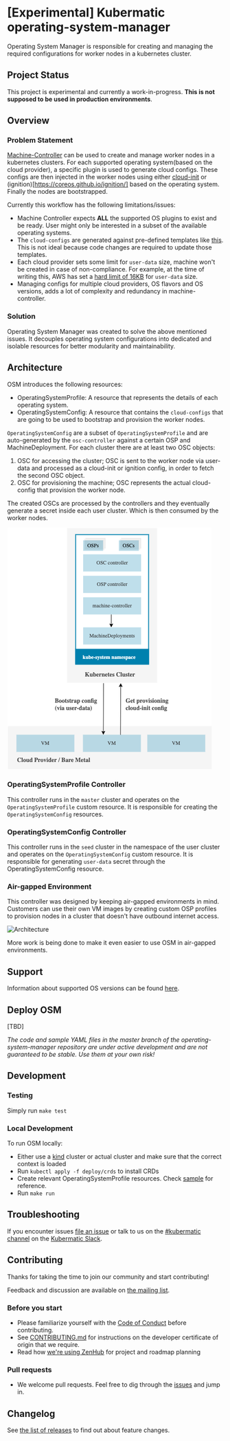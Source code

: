 # [Experimental] Kubermatic operating-system-manager

Operating System Manager is responsible for creating and managing the required configurations for worker nodes in a kubernetes cluster.

## Project Status

This project is experimental and currently a work-in-progress. **This is not supposed to be used in production environments**.

## Overview

### Problem Statement

[Machine-Controller](https://github.com/kubermatic/machine-controller) can be used to create and manage worker nodes in a kubernetes clusters. For each supported operating system(based on the cloud provider), a specific plugin is used to generate cloud configs. These configs are then injected in the worker nodes using either [cloud-init](https://cloud-init.io/) or (ignition)[https://coreos.github.io/ignition/] based on the operating system. Finally the nodes are bootstrapped.

Currently this workflow has the following limitations/issues:

- Machine Controller expects **ALL** the supported OS plugins to exist and be ready. User might only be interested in a subset of the available operating systems.
- The `cloud-configs` are generated against pre-defined templates like [this](https://github.com/kubermatic/machine-controller/blob/master/pkg/userdata/ubuntu/provider.go#L133). This is not ideal because code changes are required to update those templates.
- Each cloud provider sets some limit for `user-data` size, machine won't be created in case of non-compliance. For example, at the time of writing this, AWS has set a [hard limit of 16KB](https://docs.aws.amazon.com/AWSEC2/latest/UserGuide/instancedata-add-user-data.html) for `user-data` size.
- Managing configs for multiple cloud providers, OS flavors and OS versions, adds a lot of complexity and redundancy in machine-controller.

### Solution

Operating System Manager was created to solve the above mentioned issues. It decouples operating system configurations into dedicated and isolable resources for better modularity and maintainability.

## Architecture

OSM introduces the following resources:

- OperatingSystemProfile: A resource that represents the details of each operating system.
- OperatingSystemConfig: A resource that contains the `cloud-configs` that are going to be used to bootstrap and provision the worker nodes.

`OperatingSystemConfig` are a subset of `OperatingSystemProfile` and are auto-generated by the `osc-controller` against a certain OSP and MachineDeployment.
For each cluster there are at least two OSC objects:

1. OSC for accessing the cluster; OSC is sent to the worker node via user-data and processed as a cloud-init or ignition config, in order to fetch the second OSC object.
2. OSC for provisioning the machine; OSC represents the actual cloud-config that provision the worker node.

The created OSCs are processed by the controllers and they eventually generate a secret inside each user cluster. Which is then consumed by the worker nodes.

![Architecture](./docs/images/architecture-osm.png)

### OperatingSystemProfile Controller

This controller runs in the `master` cluster and operates on the `OperatingSystemProfile` custom resource. It is responsible for creating the `OperatingSystemConfig` resources.

### OperatingSystemConfig Controller

This controller runs in the `seed` cluster in the namespace of the user cluster and operates on the `OperatingSystemConfig` custom resource. It is responsible for generating `user-data` secret through the OperatingSystemConfig resource.

### Air-gapped Environment

This controller was designed by keeping air-gapped environments in mind. Customers can use their own VM images by creating custom OSP profiles to provision nodes in a cluster that doesn't have outbound internet access.

![Architecture](./docs/images/architecture-osm-air-gapped.png)

More work is being done to make it even easier to use OSM in air-gapped environments.

## Support

Information about supported OS versions can be found [here](./docs/compatibility-matrix.md).

## Deploy OSM

[TBD]

_The code and sample YAML files in the master branch of the operating-system-manager repository are under active development and are not guaranteed to be stable. Use them at your own risk!_

## Development

### Testing

Simply run `make test`

### Local Development

To run OSM locally:

- Either use a [kind](https://kind.sigs.k8s.io/docs/user/quick-start/) cluster or actual cluster and make sure that the correct context is loaded
- Run `kubectl apply -f deploy/crds` to install CRDs
- Create relevant OperatingSystemProfile resources. Check [sample](./deploy/osps/default) for reference.
- Run `make run`

## Troubleshooting

If you encounter issues [file an issue][1] or talk to us on the [#kubermatic channel][6] on the [Kubermatic Slack][7].

## Contributing

Thanks for taking the time to join our community and start contributing!

Feedback and discussion are available on [the mailing list][5].

### Before you start

- Please familiarize yourself with the [Code of Conduct][4] before contributing.
- See [CONTRIBUTING.md][2] for instructions on the developer certificate of origin that we require.
- Read how [we're using ZenHub][8] for project and roadmap planning

### Pull requests

- We welcome pull requests. Feel free to dig through the [issues][1] and jump in.

## Changelog

See [the list of releases][3] to find out about feature changes.

[1]: https://github.com/kubermatic/operating-system-manager/issues
[2]: https://github.com/kubermatic/operating-system-manager/blob/master/CONTRIBUTING.md
[3]: https://github.com/kubermatic/operating-system-manager/releases
[4]: https://github.com/kubermatic/operating-system-manager/blob/master/CODE_OF_CONDUCT.md
[5]: https://groups.google.com/forum/#!forum/kubermatic-dev
[6]: https://kubermatic.slack.com/messages/kubermatic
[7]: http://slack.kubermatic.io/
[8]: https://github.com/kubermatic/operating-system-manager/blob/master/Zenhub.md
